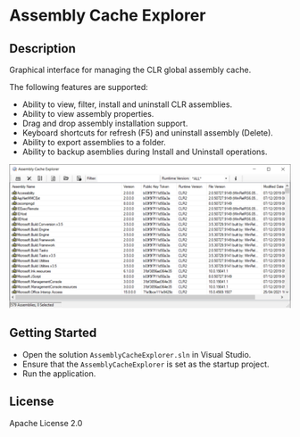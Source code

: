 # Assembly Cache Explorer

## Description

Graphical interface for managing the CLR global assembly cache.

The following features are supported:

- Ability to view, filter, install and uninstall CLR assemblies.
- Ability to view assembly properties.
- Drag and drop assembly installation support.
- Keyboard shortcuts for refresh (F5) and uninstall assembly (Delete).
- Ability to export assemblies to a folder.
- Ability to backup asemblies during Install and Uninstall operations.

<img src="AssemblyCacheExplorer.jpg">

## Getting Started

- Open the solution `AssemblyCacheExplorer.sln` in Visual Studio.
- Ensure that the `AssemblyCacheExplorer` is set as the startup project.
- Run the application.

## License

Apache License 2.0
